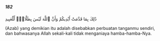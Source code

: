 ##### 182

<span class="ayah">ذَٰلِكَ بِمَا قَدَّمَتْ أَيْدِيكُمْ وَأَنَّ ٱللَّهَ لَيْسَ بِظَلَّامٍۢ لِّلْعَبِيدِ</span>

<span class="ayah_translation">(Azab) yang demikian itu adalah disebabkan perbuatan tanganmu sendiri, dan bahwasanya Allah sekali-kali tidak menganiaya hamba-hamba-Nya.</span>

